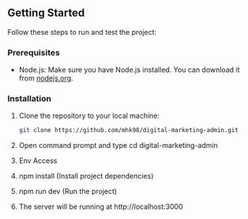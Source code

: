 ## Getting Started

Follow these steps to run and test the project:

### Prerequisites

- Node.js: Make sure you have Node.js installed. You can download it from [nodejs.org](https://nodejs.org/).

### Installation

1. Clone the repository to your local machine:

   ```bash
   git clone https://github.com/mhk98/digital-marketing-admin.git

   ```

2. Open command prompt and type cd digital-marketing-admin
3. Env Access
4. npm install (Install project dependencies)
5. npm run dev (Run the project)
6. The server will be running at http://localhost:3000
